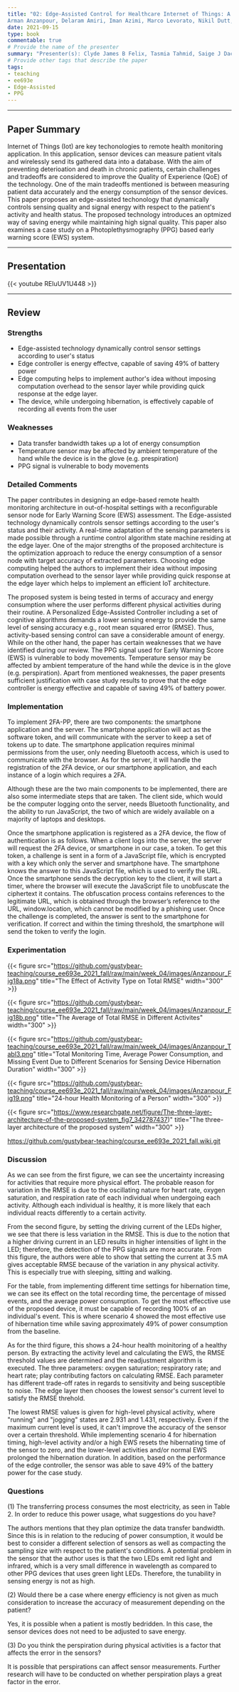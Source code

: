 ```yaml
---
title: "02: Edge-Assisted Control for Healthcare Internet of Things: A Case Study on PPG-Based Early Warning Score
Arman Anzanpour, Delaram Amiri, Iman Azimi, Marco Levorato, Nikil Dutt, Pasi Liljeberg, and Amir M. Rahmani"
date: 2021-09-15
type: book
commentable: true
# Provide the name of the presenter
summary: "Presenter(s): Clyde James B Felix, Tasmia Tahmid, Saige J Dacuycuy"
# Provide other tags that describe the paper
tags:
- teaching
- ee693e
- Edge-Assisted
- PPG
---
```

***
## Paper Summary
Internet of Things (Iot)  are key techonologies to remote health monitoring application. In this application, sensor devices can measure patient vitals and wirelessly send its gathered data into a database. With the aim of preventing deterioation and death in chronic patients, certain challenges and tradeoffs are considered to improve the Quality of Experience (QoE) of the technology. One of the main tradeoffs mentioned is between measuring patient data accurately and the energy consumption of the sensor devices. This paper proposes an edge-assisted techonology that dynamically controls sensing quality and signal energy with respect to the patient's activity and health status. The proposed technology introduces an optmized way of saving energy while maintaining high signal quality. This paper also examines a case study on a Photoplethysmography (PPG) based early warning score (EWS) system.
***
## Presentation
{{< youtube REIuUV1U448 >}}
***
## Review
### Strengths
- Edge-assisted technology dynamically control sensor settings according to user's status
- Edge controller is energy effectve, capable of saving 49% of battery power
- Edge computing helps to implement author's idea without imposing computation overhead to the sensor layer while providing quick response at the edge layer. 
- The device, while undergoing hibernation, is effectively capable of recording all events from the user

### Weaknesses
- Data transfer bandwidth takes up a lot of energy consumption
- Temperature sensor may be affected by ambient temperature of the hand while the device is in the glove (e.g. prespiration)
- PPG signal is vulnerable to body movements

### Detailed Comments
The paper contributes in designing an edge-based remote health monitoring architecture in out-of-hospital settings with a reconfigurable sensor node for Early Warning Score (EWS) assessment. The Edge-assisted technology dynamically controls sensor settings according to the user's status and their activity. A real-time adaptation of the sensing parameters is made possible through a runtime control algorithm state machine residing at the edge layer. One of the major strengths of the proposed architecture is the optimization approach to reduce the energy consumption of a sensor node with target accuracy of extracted parameters. Choosing edge computing helped the authors to implement their idea without imposing computation overhead to the sensor layer while providing quick response at the edge layer which helps to implement an efficient IoT architecture. 

The proposed system is being tested in terms of accuracy and energy consumption where the user performs different physical activities during their routine. A Personalized Edge-Assisted Controller including a set of cognitive algorithms demands a lower sensing energy to provide the same level of sensing accuracy e.g., root mean squared error (RMSE). Thus, activity-based sensing control can save a considerable amount of energy. While on the other hand, the paper has certain weaknesses that we have identified during our review. The PPG signal used for  Early Warning Score (EWS) is vulnerable to body movements. Temperature sensor may be affected by ambient temperature of the hand while the device is in the glove (e.g. perspiration). Apart from mentioned weaknesses, the paper presents sufficient justification with case study results to prove that the edge controller is energy effective and capable of saving 49% of battery power.  

### Implementation
To implement 2FA-PP, there are two components: the smartphone application and the server. The smartphone application will act as the software token, and will communicate with the server to keep a set of tokens up to date. The smartphone application requires minimal permissions from the user, only needing Bluetooth access, which is used to communicate with the browser. As for the server, it will handle the registration of the 2FA device, or our smartphone application,  and each instance of a login which requires a 2FA.

Although these are the two main components to be implemented, there are also some intermediate steps that are taken. The client side, which would be the computer logging onto the server, needs Bluetooth functionality, and the ability to run JavaScript, the two of which are widely available on a majority of laptops and desktops.

Once the smartphone application is registered as a 2FA device, the flow of authentication is as follows. When a client logs into the server, the server will request the 2FA device, or smartphone in our case, a token. To get this token, a challenge is sent in a form of a JavaScript file, which is encrypted with a key which only the server and smartphone have. The smartphone knows the answer to this JavaScript file, which is used to verify the URL. Once the smartphone sends the decryption key to the client, it will start a timer, where the browser will execute the JavaScript file to unobfuscate the ciphertext it contains. The obfuscation process contains references to the legitimate URL, which is obtained through the browser’s reference to the URL, window.location, which cannot be modified by a phishing user. Once the challenge is completed, the answer is sent to the smartphone for verification. If correct and within the timing threshold, the smartphone will send the token to verify the login.

### Experimentation
{{< figure src="https://github.com/gustybear-teaching/course_ee693e_2021_fall/raw/main/week_04/images/Anzanpour_Fig18a.png" title="The Effect of Activity Type on Total RMSE" width="300" >}}

{{< figure src="https://github.com/gustybear-teaching/course_ee693e_2021_fall/raw/main/week_04/images/Anzanpour_Fig18b.png" title="The Average of Total RMSE in Different Activites" width="300" >}}

{{< figure src="https://github.com/gustybear-teaching/course_ee693e_2021_fall/raw/main/week_04/images/Anzanpour_Tabl3.png" title="Total Monitoring Time, Average Power Consumption, and Missing Event Due to Different Scenarios for Sensing Device Hibernation Duration" width="300" >}}

{{< figure src="https://github.com/gustybear-teaching/course_ee693e_2021_fall/raw/main/week_04/images/Anzanpour_Fig19.png" title="24-hour Health Monitoring of a Person" width="300" >}}

{{< figure src="https://www.researchgate.net/figure/The-three-layer-architecture-of-the-proposed-system_fig7_342787437)" title="The three-layer architecture of the proposed system" width="300" >}}

https://github.com/gustybear-teaching/course_ee693e_2021_fall.wiki.git



### Discussion
As we can see from the first figure, we can see the uncertainty increasing for activities that require more physical effort. The probable reason for variation in the RMSE is due to the oscillating nature for heart rate, oxygen saturation, and respiration rate of each individual when undergoing each activity. Although each individual is healthy, it is more likely that each individual reacts differently to a certain activity.

From the second figure, by setting the driving current of the LEDs higher, we see that there is less variation in the RMSE. This is due to the notion that a higher driving current in an LED results in higher intensities of light in the LED; therefore, the detection of the PPG signals are more accurate. From this figure, the authors were able to show that setting the current at 3.5 mA gives acceptable RMSE because of the variation in any physical activity. This is especially true with sleeping, sitting and walking. 

For the table, from implementing different time settings for hibernation time, we can see its effect on the total recording time, the percentage of missed events, and the average power consumption. To get the most effecctive use of the proposed device, it must be capable of recording 100% of an individual's event. This is where scenario 4 showed the most effective use of hibernation time while saving approximately 49% of power consumption from the baseline.

As for the third figure, this shows a 24-hour health moinitoring of a healthy person. By extracting the activity level and calculating the EWS, the RMSE threshold values are determined and the readjustment algorithm is executed. The three parameters: oxygen saturation; respiratory rate; and heart rate; play contributing factors on calculating RMSE. Each parameter has different trade-off rates in regards to sensitivity and being susceptible to noise. The edge layer then chooses the lowest sensor's current level to satisfy the RMSE threhold.

The lowest RMSE values is given for high-level physical activity, where "running" and "jogging" states are 2.931 and 1.431, respectively. Even if the maximum current level is used, it can't improve the accuracy of the sensor over a certain threshold. While implementing scenario 4 for hibernation timing, high-level activity and/or a high EWS resets the hibernating time of the sensor to zero, and the lower-level activities and/or normal EWS prolonged the hibernation duration. In addition, based on the performance of the edge controller, the sensor was able to save 49% of the battery power for the case study.

### Questions
(1) The transferring process consumes the most electricity, as seen in Table 2. In order to reduce this power usage, what suggestions do you have?

The authors mentions that they plan optimize the data transfer bandwidth. Since this is in relation to the reducing of power consumption, it would be best to consider a different selection of sensors as well as compacting the sampling size with respect to the patient's conditions. A potential problem in the sensor that the author uses is that the two LEDs emit red light and infrared, which is a very small difference in wavelength as compared to other PPG devices that uses green light LEDs. Therefore, the tunability in sensing energy is not as high.

(2) Would there be a case where energy efficiency is not given as much consideration to increase the accuracy of measurement depending on the patient?

Yes, it is possible when a patient is mostly bedridden. In this case, the sensor devices does not need to be adjusted to save energy.

(3) Do you think the perspiration during physical activities is a factor that affects the error in the sensors?

It is possible that perspirations can affect sensor measurements. Further research will have to be conducted on whether perspiration plays a great factor in the error.


